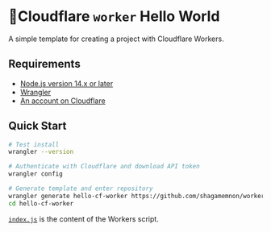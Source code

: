 # 👷Cloudflare  `worker` Hello World

A simple template for creating a project with Cloudflare Workers.

## Requirements
- [Node.js version 14.x or later](https://nodejs.org/en/)
- [Wrangler](https://developers.cloudflare.com/workers/tooling/wrangler)
- [An account on Cloudflare](https://dash.cloudflare.com/sign-up)

## Quick Start
  
```sh
# Test install
wrangler --version
```
```sh
# Authenticate with Cloudflare and download API token
wrangler config
```

```sh
# Generate template and enter repository
wrangler generate hello-cf-worker https://github.com/shagamemnon/worker-template;
cd hello-cf-worker
```

[`index.js`](https://github.com/cloudflare/worker-template/blob/master/index.js) is the content of the Workers script.
